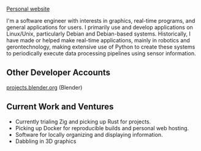 [Personal website](https://wcyates.xyz)

I'm a software engineer with interests in graphics, real-time programs, and general applications for users.
I primarily use and develop applications on Linux/Unix, particularly Debian and Debian-based systems.
Historically, I have made or helped make real-time applications, mainly in robotics and gerontechnology, making extensive use of Python to create these systems to periodically execute data processing pipelines using sensor information.

## Other Developer Accounts
[projects.blender.org](https://projects.blender.org/tulser) (Blender)

## Current Work and Ventures
* Currently trialing Zig and picking up Rust for projects.
* Picking up Docker for reproducible builds and personal web hosting.
* Software for locally organizing and displaying information.
* Dabbling in 3D graphics
